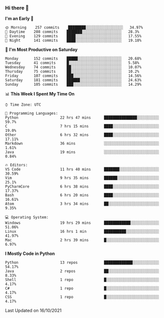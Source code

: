 ### Hi there 👋

<!--START_SECTION:waka-->
**I'm an Early 🐤** 

```text
🌞 Morning    257 commits    ████████░░░░░░░░░░░░░░░░░   34.97% 
🌆 Daytime    208 commits    ███████░░░░░░░░░░░░░░░░░░   28.3% 
🌃 Evening    129 commits    ████░░░░░░░░░░░░░░░░░░░░░   17.55% 
🌙 Night      141 commits    ████░░░░░░░░░░░░░░░░░░░░░   19.18%

```
📅 **I'm Most Productive on Saturday** 

```text
Monday       152 commits    █████░░░░░░░░░░░░░░░░░░░░   20.68% 
Tuesday      41 commits     █░░░░░░░░░░░░░░░░░░░░░░░░   5.58% 
Wednesday    74 commits     ██░░░░░░░░░░░░░░░░░░░░░░░   10.07% 
Thursday     75 commits     ██░░░░░░░░░░░░░░░░░░░░░░░   10.2% 
Friday       107 commits    ███░░░░░░░░░░░░░░░░░░░░░░   14.56% 
Saturday     181 commits    ██████░░░░░░░░░░░░░░░░░░░   24.63% 
Sunday       105 commits    ███░░░░░░░░░░░░░░░░░░░░░░   14.29%

```


📊 **This Week I Spent My Time On** 

```text
⌚︎ Time Zone: UTC

💬 Programming Languages: 
Python                   22 hrs 47 mins      ███████████████░░░░░░░░░░   59.7% 
C                        7 hrs 15 mins       ████░░░░░░░░░░░░░░░░░░░░░   19.0% 
Other                    6 hrs 32 mins       ████░░░░░░░░░░░░░░░░░░░░░   17.11% 
Markdown                 36 mins             ░░░░░░░░░░░░░░░░░░░░░░░░░   1.61% 
Java                     19 mins             ░░░░░░░░░░░░░░░░░░░░░░░░░   0.84%

🔥 Editors: 
VS Code                  11 hrs 40 mins      ███████░░░░░░░░░░░░░░░░░░   30.59% 
Vim                      9 hrs 35 mins       ██████░░░░░░░░░░░░░░░░░░░   25.1% 
PyCharmCore              6 hrs 38 mins       ████░░░░░░░░░░░░░░░░░░░░░   17.37% 
Bash                     6 hrs 20 mins       ████░░░░░░░░░░░░░░░░░░░░░   16.61% 
Atom                     3 hrs 34 mins       ██░░░░░░░░░░░░░░░░░░░░░░░   9.35%

💻 Operating System: 
Windows                  19 hrs 29 mins      ████████████░░░░░░░░░░░░░   51.06% 
Linux                    16 hrs 1 min        ██████████░░░░░░░░░░░░░░░   41.97% 
Mac                      2 hrs 39 mins       █░░░░░░░░░░░░░░░░░░░░░░░░   6.97%

```

**I Mostly Code in Python** 

```text
Python                   13 repos            █████████████░░░░░░░░░░░░   54.17% 
Java                     2 repos             ██░░░░░░░░░░░░░░░░░░░░░░░   8.33% 
Shell                    1 repo              █░░░░░░░░░░░░░░░░░░░░░░░░   4.17% 
C#                       1 repo              █░░░░░░░░░░░░░░░░░░░░░░░░   4.17% 
CSS                      1 repo              █░░░░░░░░░░░░░░░░░░░░░░░░   4.17%

```



 Last Updated on 16/10/2021
<!--END_SECTION:waka-->

<!--
**e1630m/e1630m** is a ✨ _special_ ✨ repository because its `README.md` (this file) appears on your GitHub profile.

Here are some ideas to get you started:

- 🔭 I’m currently working on ...
- 🌱 I’m currently learning ...
- 👯 I’m looking to collaborate on ...
- 🤔 I’m looking for help with ...
- 💬 Ask me about ...
- 📫 How to reach me: ...
- 😄 Pronouns: ...
- ⚡ Fun fact: ...
-->
